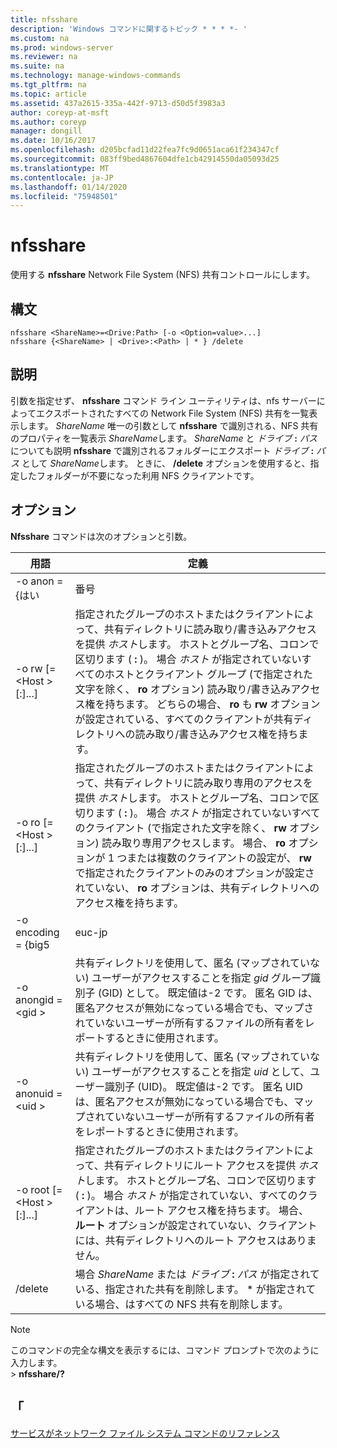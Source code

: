 ```yaml
---
title: nfsshare
description: 'Windows コマンドに関するトピック * * * *- '
ms.custom: na
ms.prod: windows-server
ms.reviewer: na
ms.suite: na
ms.technology: manage-windows-commands
ms.tgt_pltfrm: na
ms.topic: article
ms.assetid: 437a2615-335a-442f-9713-d50d5f3983a3
author: coreyp-at-msft
ms.author: coreyp
manager: dongill
ms.date: 10/16/2017
ms.openlocfilehash: d205bcfad11d22fea7fc9d0651aca61f234347cf
ms.sourcegitcommit: 083ff9bed4867604dfe1cb42914550da05093d25
ms.translationtype: MT
ms.contentlocale: ja-JP
ms.lasthandoff: 01/14/2020
ms.locfileid: "75948501"
---
```

# <a name="nfsshare"></a>nfsshare



使用する **nfsshare** Network File System (NFS) 共有コントロールにします。

## <a name="syntax"></a>構文

```
nfsshare <ShareName>=<Drive:Path> [-o <Option=value>...]
nfsshare {<ShareName> | <Drive>:<Path> | * } /delete
```

## <a name="description"></a>説明

引数を指定せず、 **nfsshare** コマンド ライン ユーティリティは、nfs サーバーによってエクスポートされたすべての Network File System (NFS) 共有を一覧表示します。 *ShareName* 唯一の引数として **nfsshare** で識別される、NFS 共有のプロパティを一覧表示 *ShareName*します。 *ShareName* と <em>ドライブ</em> **:** <em>パス</em> についても説明 **nfsshare** で識別されるフォルダーにエクスポート <em>ドライブ</em> **:** <em>パス</em> として *ShareName*します。 ときに、 **/delete** オプションを使用すると、指定したフォルダーが不要になった利用 NFS クライアントです。

## <a name="options"></a>オプション

**Nfsshare** コマンドは次のオプションと引数。


|             用語              |                                                                                                                                                                                                                      定義                                                                                                                                                                                                                       |
|-------------------------------|-------------------------------------------------------------------------------------------------------------------------------------------------------------------------------------------------------------------------------------------------------------------------------------------------------------------------------------------------------------------------------------------------------------------------------------------------------|
|         -o anon = {はい          |                                                                                                                                                                                                                          番号                                                                                                                                                                                                                          |
|  -o rw [=\<Host > [:<Host>]...]  |                       指定されたグループのホストまたはクライアントによって、共有ディレクトリに読み取り/書き込みアクセスを提供 *ホスト*します。 ホストとグループ名、コロンで区切ります ( **:** )。 場合 *ホスト* が指定されていないすべてのホストとクライアント グループ (で指定された文字を除く、 **ro** オプション) 読み取り/書き込みアクセス権を持ちます。 どちらの場合、 **ro** も **rw** オプションが設定されている、すべてのクライアントが共有ディレクトリへの読み取り/書き込みアクセス権を持ちます。                       |
|  -o ro [=\<Host > [:<Host>]...]  | 指定されたグループのホストまたはクライアントによって、共有ディレクトリに読み取り専用のアクセスを提供 *ホスト*します。 ホストとグループ名、コロンで区切ります ( **:** )。 場合 *ホスト* が指定されていないすべてのクライアント (で指定された文字を除く、 **rw** オプション) 読み取り専用アクセスします。 場合、 **ro** オプションが 1 つまたは複数のクライアントの設定が、 **rw** で指定されたクライアントのみのオプションが設定されていない、 **ro** オプションは、共有ディレクトリへのアクセス権を持ちます。 |
|       -o encoding = {big5       |                                                                                                                                                                                                                        euc-jp                                                                                                                                                                                                                         |
|       -o anongid =\<gid >       |                                                                                     共有ディレクトリを使用して、匿名 (マップされていない) ユーザーがアクセスすることを指定 *gid* グループ識別子 (GID) として。 既定値は-2 です。 匿名 GID は、匿名アクセスが無効になっている場合でも、マップされていないユーザーが所有するファイルの所有者をレポートするときに使用されます。                                                                                      |
|      -o anonuid =\<uid >       |                                                                                      共有ディレクトリを使用して、匿名 (マップされていない) ユーザーがアクセスすることを指定 *uid* として、ユーザー識別子 (UID)。 既定値は-2 です。 匿名 UID は、匿名アクセスが無効になっている場合でも、マップされていないユーザーが所有するファイルの所有者をレポートするときに使用されます。                                                                                      |
| -o root [=\<Host > [:<Host>]...] |                                                                         指定されたグループのホストまたはクライアントによって、共有ディレクトリにルート アクセスを提供 *ホスト*します。 ホストとグループ名、コロンで区切ります ( **:** )。 場合 *ホスト* が指定されていない、すべてのクライアントは、ルート アクセス権を持ちます。 場合、 **ルート** オプションが設定されていない、クライアントには、共有ディレクトリへのルート アクセスはありません。                                                                         |
|            /delete            |                                                                                                                                                       場合 *ShareName* または <em>ドライブ</em> **:** <em>パス</em> が指定されている、指定された共有を削除します。 \* が指定されている場合、はすべての NFS 共有を削除します。                                                                                                                                                       |

> [!NOTE]
> このコマンドの完全な構文を表示するには、コマンド プロンプトで次のように入力します。</br>> **nfsshare/?**

## <a name="see-also"></a>「

[サービスがネットワーク ファイル システム コマンドのリファレンス](services-for-network-file-system-command-reference.md)
